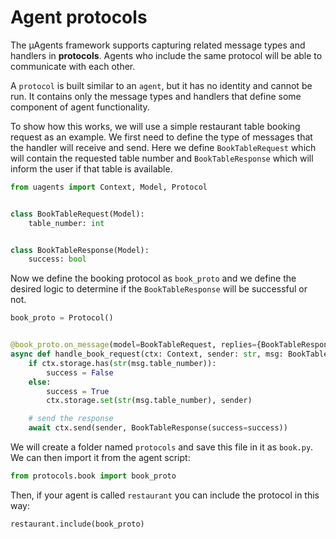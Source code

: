 # Agent protocols

The μAgents framework supports capturing related message types and handlers in **protocols**.
Agents who include the same protocol will be able to communicate with each other.

A `protocol` is built similar to an `agent`, but it has no identity and cannot be run.
It contains only the message types and handlers that define some component of agent functionality.

To show how this works, we will use a simple restaurant table booking request as an example.
We first need to define the type of messages that the handler will receive and send. 
Here we define `BookTableRequest` which will contain the requested table number and `BookTableResponse` which will inform the user if that table is available.

```python
from uagents import Context, Model, Protocol


class BookTableRequest(Model):
    table_number: int


class BookTableResponse(Model):
    success: bool

```

Now we define the booking protocol as `book_proto` and we define the desired logic to determine if the `BookTableResponse` will be successful or not.

```python
book_proto = Protocol()


@book_proto.on_message(model=BookTableRequest, replies={BookTableResponse})
async def handle_book_request(ctx: Context, sender: str, msg: BookTableRequest):
    if ctx.storage.has(str(msg.table_number)):
        success = False
    else:
        success = True
        ctx.storage.set(str(msg.table_number), sender)

    # send the response
    await ctx.send(sender, BookTableResponse(success=success))

```

We will create a folder named `protocols` and save this file in it as `book.py`. 
We can then import it from the agent script:

```python
from protocols.book import book_proto
```

Then, if your agent is called `restaurant` you can include the protocol in this way:

```python
restaurant.include(book_proto)
```
